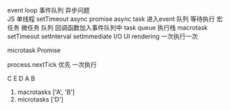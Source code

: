 event loop  事件队列
异步问题  
JS  单线程
setTimeout  async  promise
async  task  进入event 队列  等待执行
宏任务   微任务 队列
回调函数加入事件队列中  task
queue 执行栈
macrotask   setTimeout
setInterval  setImmediate
I/O  UI  rendering   一次执行一次

microtask  Promise

process.nextTick  优先 一次执行

C   E   D   A   B
1. macrotasks ['A', 'B']
2. microtasks ['D']